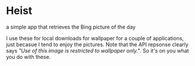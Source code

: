 # Heist
a simple app that retrieves the Bing picture of the day

I use these for local downloads for wallpaper for a couple of applications, just becasue I tend to enjoy the pictures.  Note that the API repsonse clearly says _"Use of this image is restricted to wallpaper only."_. So it's on you what you do with these.
